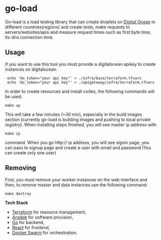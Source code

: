 # go-load

Go-load is a load testing library that can create droplets on [Digital Ocean](https://digitalocean.com) in different countries(regions) and create tests, make requests to servers/websites/apis and measure request times such as first byte time, tls-dns connection time.

## Usage
If you want to use this tool you must provide a digitalocean apikey to create instances on digitalocean.

```shell
 echo 'do_token="your api key"' > ./infra/base/terraform.tfvars 
 echo 'do_token="your api key"' > ./apigateway/infra/terraform.tfvars 
 ```

In order to create resources and install codes, the following commands will be used.

```shell
make up 
```
This will take a few minutes (~30 min), especially in the build images section (currently go-load is building images and pushing to local private registry). When installing steps finished, you will see master ip address with

```shell
make ip
```
command. When you go http:// ip address, you will see signin page, you can pass to signup page and create a user with email and password (You can create only one user)
## Removing

First, you must remove your worker instances on the web interface and then, to remove master and data instances use the following command: 

```shell
make destroy
```



**Tech Stack**
 * [Terraform](https://terraform.io) for resource management,
 * [Ansible](https://docs.ansible.com/ansible/latest/index.html) for software provision,
 * [Go](https://golang.org) for backend,
 * [React](https://reactjs.org) for frontend,
 * [Docker Swarm](https://docs.docker.com/engine/swarm/) for orchestration.